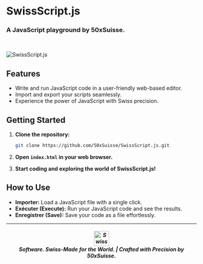 # SwissScript.js

### A JavaScript playground by 50xSuisse.

<br>

![SwissScript.js](https://github.com/50xSuisse/SwissScript.js/assets/156722656/952b1b4a-2b19-487f-bd55-57b01bd5ff9c)


## Features

- Write and run JavaScript code in a user-friendly web-based editor.
- Import and export your scripts seamlessly.
- Experience the power of JavaScript with Swiss precision.

## Getting Started

1. **Clone the repository:**

   ```bash
   git clone https://github.com/50xSuisse/SwissScript.js.git
   ```

2. **Open `index.html` in your web browser.**

3. **Start coding and exploring the world of SwissScript.js!**

## How to Use

- **Importer:** Load a JavaScript file with a single click.
- **Exécuter (Execute):** Run your JavaScript code and see the results.
- **Enregistrer (Save):** Save your code as a file effortlessly.

---

<h5 align="center">
  <img src="https://upload.wikimedia.org/wikipedia/commons/c/c8/Twemoji12_1f1e8-1f1ed.svg" alt="Swiss Flag" width="39.50px" height="auto">
  <br>
  Software. Swiss-Made for the World. | Crafted with Precision by 50xSuisse.
</h5>
